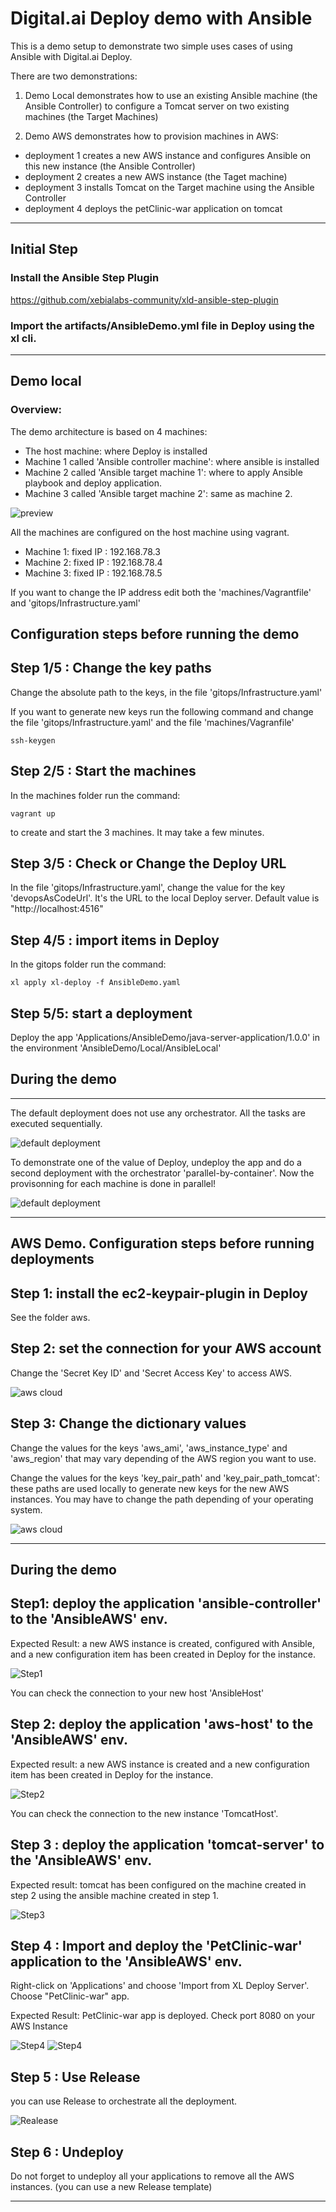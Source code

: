 # **Digital.ai Deploy demo with Ansible**


This is a demo setup to demonstrate two simple uses cases of using Ansible with Digital.ai Deploy.

There are two demonstrations:
1. Demo Local demonstrates how to use an existing Ansible machine (the Ansible Controller) to configure a Tomcat server on two existing machines (the Target Machines)

2. Demo AWS demonstrates how to provision machines in AWS:
- deployment 1 creates a new AWS instance and configures Ansible on this new instance (the Ansible Controller)
- deployment 2 creates a new AWS instance (the Taget machine)
- deployment 3 installs Tomcat on the Target machine using the Ansible Controller
- deployment 4 deploys the petClinic-war application on tomcat

---
## Initial Step
### Install the Ansible Step Plugin
https://github.com/xebialabs-community/xld-ansible-step-plugin
### Import the artifacts/AnsibleDemo.yml file in Deploy using the xl cli.

---

## Demo local 



### Overview:

The demo architecture is based on 4 machines: 

* The host machine: where Deploy is installed
* Machine 1 called 'Ansible controller machine': where ansible is installed
* Machine 2 called 'Ansible target machine 1': where to apply Ansible playbook and deploy application.
* Machine 3 called 'Ansible target machine 2': same as machine 2.

![preview](images/before_after.png)


All the machines are configured on the host machine using vagrant.

* Machine 1: fixed IP : 192.168.78.3
* Machine 2: fixed IP : 192.168.78.4
* Machine 3: fixed IP : 192.168.78.5

If you want to change the IP address edit both the 'machines/Vagrantfile' and 'gitops/Infrastructure.yaml'

## Configuration steps before running the demo

## Step 1/5 : Change the key paths
Change the absolute path to the keys, in the file 'gitops/Infrastructure.yaml'

If you want to generate new keys run the following command and change the file 'gitops/Infrastructure.yaml' and the file 'machines/Vagranfile'

```
ssh-keygen
```


## Step 2/5 : Start the machines
In the machines folder run the command:
```
vagrant up
```
to create and start the 3 machines.
It may take a few minutes.


## Step 3/5 : Check or Change the Deploy URL
In the file 'gitops/Infrastructure.yaml', change the value for the key 'devopsAsCodeUrl'.
It's the URL to the local Deploy server. Default value is "http://localhost:4516"

## Step 4/5 : import items in Deploy
In the gitops folder run the command:
```
xl apply xl-deploy -f AnsibleDemo.yaml
```

## Step 5/5: start a deployment

Deploy the app 'Applications/AnsibleDemo/java-server-application/1.0.0' in the environment 'AnsibleDemo/Local/AnsibleLocal'



## During the demo
---
The default deployment does not use any orchestrator. All the tasks are executed sequentially.

![default deployment](images/defaultDeployment.png)

To demonstrate one of the value of Deploy, undeploy the app and do a second deployment with the orchestrator 'parallel-by-container'. Now the provisonning for each machine is done in parallel!

![default deployment](images/parallelByContainer.png)

---
## AWS Demo. Configuration steps before running deployments

## Step 1: install the ec2-keypair-plugin in Deploy

See the folder aws.


## Step 2: set the connection for your AWS account


Change the 'Secret Key ID' and 'Secret Access Key' to access AWS.

![aws cloud](images/aws_cloud.png)

## Step 3:  Change the dictionary values

Change the values for the keys 'aws_ami', 'aws_instance_type' and 'aws_region' that may vary depending of the AWS region you want to use. 

Change the values for the keys 'key_pair_path' and 'key_pair_path_tomcat': these paths are used locally to generate new keys for the new AWS instances. You may have to change the path depending of your operating system.

![aws cloud](images/aws_dictionary.png)


---

## During the demo

## Step1: deploy the application 'ansible-controller' to the 'AnsibleAWS' env.

Expected Result: a new AWS instance is created, configured with Ansible, and a new configuration item has been created in Deploy for the instance.

![Step1](images/step1.png)

You can check the connection to your new host 'AnsibleHost'

## Step 2: deploy the application 'aws-host' to the 'AnsibleAWS' env.

Expected result: a new AWS instance is created and a new configuration item has been created in Deploy for the instance.

![Step2](images/step2.png)

You can check the connection to the new instance 'TomcatHost'.


## Step 3 : deploy the application 'tomcat-server' to the 'AnsibleAWS' env.

Expected result: tomcat has been configured on the machine created in step 2 using the ansible machine created in step 1.

![Step3](images/step3.png)

## Step 4 : Import and deploy the 'PetClinic-war' application to the 'AnsibleAWS' env.

Right-click on 'Applications' and choose 'Import from XL Deploy Server'. Choose "PetClinic-war" app.

Expected Result: PetClinic-war app is deployed.
Check port 8080 on your AWS Instance


![Step4](images/step4.png)
![Step4](images/petclinic.png)

## Step 5 : Use Release

you can use Release to orchestrate all the deployment.

![Realease](images/release.png)

## Step 6 : Undeploy

Do not forget to undeploy all your applications to remove all the AWS instances. (you can use a new Release template)

---
